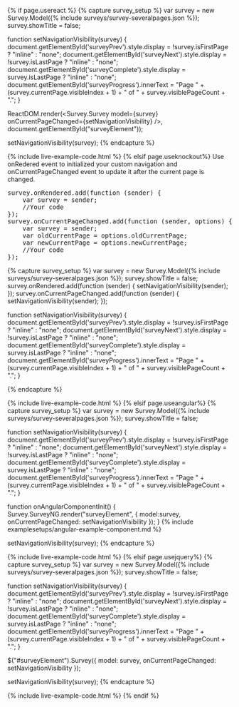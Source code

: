 {% if page.usereact %}
{% capture survey_setup %}
var survey = new Survey.Model({% include surveys/survey-severalpages.json %});
survey.showTitle = false;

function setNavigationVisibility(survey) {
    document.getElementById('surveyPrev').style.display = !survey.isFirstPage ? "inline" : "none";
    document.getElementById('surveyNext').style.display = !survey.isLastPage ? "inline" : "none";
    document.getElementById('surveyComplete').style.display = survey.isLastPage ? "inline" : "none";
    document.getElementById('surveyProgress').innerText = "Page " + (survey.currentPage.visibleIndex + 1) + " of " + survey.visiblePageCount + ".";
}

ReactDOM.render(<Survey.Survey model={survey} onCurrentPageChanged={setNavigationVisibility} />, document.getElementById("surveyElement"));

setNavigationVisibility(survey);
{% endcapture %}

{% include live-example-code.html %}
{% elsif page.useknockout%}
Use onRedered event to initialized your custom navigation and onCurrentPageChanged event to update it after the current page is changed.
<pre class="brush:js">
survey.onRendered.add(function (sender) {
    var survey = sender;
    //Your code
});
survey.onCurrentPageChanged.add(function (sender, options) {
    var survey = sender;
    var oldCurrentPage = options.oldCurrentPage;
    var newCurrentPage = options.newCurrentPage;
    //Your code
});
</pre>

{% capture survey_setup %}
var survey = new Survey.Model({% include surveys/survey-severalpages.json %});
survey.showTitle = false;
survey.onRendered.add(function (sender) {
    setNavigationVisibility(sender);
});
survey.onCurrentPageChanged.add(function (sender) {
    setNavigationVisibility(sender);
});

function setNavigationVisibility(survey) {
    document.getElementById('surveyPrev').style.display = !survey.isFirstPage ? "inline" : "none";
    document.getElementById('surveyNext').style.display = !survey.isLastPage ? "inline" : "none";
    document.getElementById('surveyComplete').style.display = survey.isLastPage ? "inline" : "none";
    document.getElementById('surveyProgress').innerText = "Page " + (survey.currentPage.visibleIndex + 1) + " of " + survey.visiblePageCount + ".";
}

{% endcapture %}

{% include live-example-code.html %}
{% elsif page.useangular%}
{% capture survey_setup %}
var survey = new Survey.Model({% include surveys/survey-severalpages.json %});
survey.showTitle = false;

function setNavigationVisibility(survey) {
    document.getElementById('surveyPrev').style.display = !survey.isFirstPage ? "inline" : "none";
    document.getElementById('surveyNext').style.display = !survey.isLastPage ? "inline" : "none";
    document.getElementById('surveyComplete').style.display = survey.isLastPage ? "inline" : "none";
    document.getElementById('surveyProgress').innerText = "Page " + (survey.currentPage.visibleIndex + 1) + " of " + survey.visiblePageCount + ".";
}

function onAngularComponentInit() {
    Survey.SurveyNG.render("surveyElement", {
        model:survey,
        onCurrentPageChanged: setNavigationVisibility
    });
}
{% include examplesetups/angular-example-component.md %}

setNavigationVisibility(survey);
{% endcapture %}

{% include live-example-code.html %}
{% elsif page.usejquery%}
{% capture survey_setup %}
var survey = new Survey.Model({% include surveys/survey-severalpages.json %});
survey.showTitle = false;

function setNavigationVisibility(survey) {
    document.getElementById('surveyPrev').style.display = !survey.isFirstPage ? "inline" : "none";
    document.getElementById('surveyNext').style.display = !survey.isLastPage ? "inline" : "none";
    document.getElementById('surveyComplete').style.display = survey.isLastPage ? "inline" : "none";
    document.getElementById('surveyProgress').innerText = "Page " + (survey.currentPage.visibleIndex + 1) + " of " + survey.visiblePageCount + ".";
}

$("#surveyElement").Survey({
    model: survey,
    onCurrentPageChanged: setNavigationVisibility
});

setNavigationVisibility(survey);
{% endcapture %}

{% include live-example-code.html %}
{% endif %}